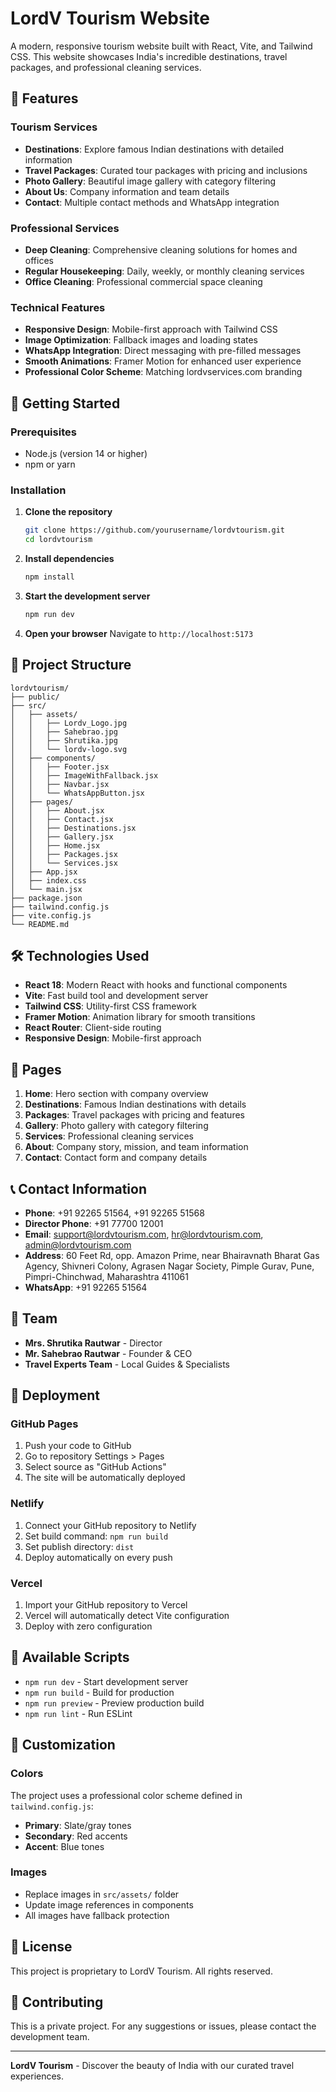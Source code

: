 # LordV Tourism Website

A modern, responsive tourism website built with React, Vite, and Tailwind CSS. This website showcases India's incredible destinations, travel packages, and professional cleaning services.

## 🌟 Features

### Tourism Services
- **Destinations**: Explore famous Indian destinations with detailed information
- **Travel Packages**: Curated tour packages with pricing and inclusions
- **Photo Gallery**: Beautiful image gallery with category filtering
- **About Us**: Company information and team details
- **Contact**: Multiple contact methods and WhatsApp integration

### Professional Services
- **Deep Cleaning**: Comprehensive cleaning solutions for homes and offices
- **Regular Housekeeping**: Daily, weekly, or monthly cleaning services
- **Office Cleaning**: Professional commercial space cleaning

### Technical Features
- **Responsive Design**: Mobile-first approach with Tailwind CSS
- **Image Optimization**: Fallback images and loading states
- **WhatsApp Integration**: Direct messaging with pre-filled messages
- **Smooth Animations**: Framer Motion for enhanced user experience
- **Professional Color Scheme**: Matching lordvservices.com branding

## 🚀 Getting Started

### Prerequisites
- Node.js (version 14 or higher)
- npm or yarn

### Installation

1. **Clone the repository**
   ```bash
   git clone https://github.com/yourusername/lordvtourism.git
   cd lordvtourism
   ```

2. **Install dependencies**
   ```bash
   npm install
   ```

3. **Start the development server**
   ```bash
   npm run dev
   ```

4. **Open your browser**
   Navigate to `http://localhost:5173`

## 📁 Project Structure

```
lordvtourism/
├── public/
├── src/
│   ├── assets/
│   │   ├── Lordv_Logo.jpg
│   │   ├── Sahebrao.jpg
│   │   ├── Shrutika.jpg
│   │   └── lordv-logo.svg
│   ├── components/
│   │   ├── Footer.jsx
│   │   ├── ImageWithFallback.jsx
│   │   ├── Navbar.jsx
│   │   └── WhatsAppButton.jsx
│   ├── pages/
│   │   ├── About.jsx
│   │   ├── Contact.jsx
│   │   ├── Destinations.jsx
│   │   ├── Gallery.jsx
│   │   ├── Home.jsx
│   │   ├── Packages.jsx
│   │   └── Services.jsx
│   ├── App.jsx
│   ├── index.css
│   └── main.jsx
├── package.json
├── tailwind.config.js
├── vite.config.js
└── README.md
```

## 🛠️ Technologies Used

- **React 18**: Modern React with hooks and functional components
- **Vite**: Fast build tool and development server
- **Tailwind CSS**: Utility-first CSS framework
- **Framer Motion**: Animation library for smooth transitions
- **React Router**: Client-side routing
- **Responsive Design**: Mobile-first approach

## 📱 Pages

1. **Home**: Hero section with company overview
2. **Destinations**: Famous Indian destinations with details
3. **Packages**: Travel packages with pricing and features
4. **Gallery**: Photo gallery with category filtering
5. **Services**: Professional cleaning services
6. **About**: Company story, mission, and team information
7. **Contact**: Contact form and company details

## 📞 Contact Information

- **Phone**: +91 92265 51564, +91 92265 51568
- **Director Phone**: +91 77700 12001
- **Email**: support@lordvtourism.com, hr@lordvtourism.com, admin@lordvtourism.com
- **Address**: 60 Feet Rd, opp. Amazon Prime, near Bhairavnath Bharat Gas Agency, Shivneri Colony, Agrasen Nagar Society, Pimple Gurav, Pune, Pimpri-Chinchwad, Maharashtra 411061
- **WhatsApp**: +91 92265 51564

## 👥 Team

- **Mrs. Shrutika Rautwar** - Director
- **Mr. Sahebrao Rautwar** - Founder & CEO
- **Travel Experts Team** - Local Guides & Specialists

## 🚀 Deployment

### GitHub Pages
1. Push your code to GitHub
2. Go to repository Settings > Pages
3. Select source as "GitHub Actions"
4. The site will be automatically deployed

### Netlify
1. Connect your GitHub repository to Netlify
2. Set build command: `npm run build`
3. Set publish directory: `dist`
4. Deploy automatically on every push

### Vercel
1. Import your GitHub repository to Vercel
2. Vercel will automatically detect Vite configuration
3. Deploy with zero configuration

## 📝 Available Scripts

- `npm run dev` - Start development server
- `npm run build` - Build for production
- `npm run preview` - Preview production build
- `npm run lint` - Run ESLint

## 🎨 Customization

### Colors
The project uses a professional color scheme defined in `tailwind.config.js`:
- **Primary**: Slate/gray tones
- **Secondary**: Red accents
- **Accent**: Blue tones

### Images
- Replace images in `src/assets/` folder
- Update image references in components
- All images have fallback protection

## 📄 License

This project is proprietary to LordV Tourism. All rights reserved.

## 🤝 Contributing

This is a private project. For any suggestions or issues, please contact the development team.

---

**LordV Tourism** - Discover the beauty of India with our curated travel experiences.